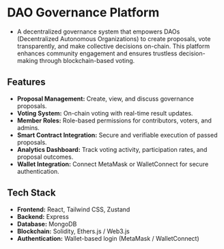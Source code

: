 # DAO Governance Platform

- A decentralized governance system that empowers DAOs (Decentralized Autonomous Organizations) to create proposals, vote transparently, and make collective decisions on-chain. This platform enhances community engagement and ensures trustless decision-making through blockchain-based voting.

## Features
- **Proposal Management:** Create, view, and discuss governance proposals.
- **Voting System:** On-chain voting with real-time result updates.
- **Member Roles:** Role-based permissions for contributors, voters, and admins.
- **Smart Contract Integration:** Secure and verifiable execution of passed proposals.
- **Analytics Dashboard:** Track voting activity, participation rates, and proposal outcomes.
- **Wallet Integration:** Connect MetaMask or WalletConnect for secure authentication.



## Tech Stack
- **Frontend:** React, Tailwind CSS, Zustand
- **Backend:** Express
- **Database:** MongoDB
- **Blockchain:** Solidity, Ethers.js / Web3.js
- **Authentication:** Wallet-based login (MetaMask / WalletConnect)



